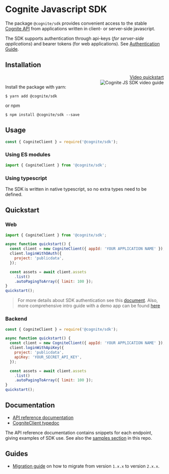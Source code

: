 Cognite Javascript SDK
======================
The package `@cognite/sdk` provides convenient access to the stable [Cognite API](https://doc.cognitedata.com/dev/)
from applications written in client- or server-side javascript.

The SDK supports authentication through api-keys (_for server-side applications_) and bearer tokens (for web applications).
See [Authentication Guide](https://github.com/cognitedata/cognite-sdk-js/blob/v1/guides/authentication.md).

## Installation

<p align="right">
  <a href="https://youtu.be/29Cuv6OhBmA">
    Video quickstart<br />
    <img src="https://img.youtube.com/vi/29Cuv6OhBmA/3.jpg" alt="Cognite JS SDK video guide" title="Watch our video guide" align="right" />
  </a>
</p>

Install the package with yarn:
```
$ yarn add @cognite/sdk
```
or npm
```
$ npm install @cognite/sdk --save
```
## Usage

```js
const { CogniteClient } = require('@cognite/sdk');
```

### Using ES modules

```js
import { CogniteClient } from '@cognite/sdk';
```

### Using typescript

The SDK is written in native typescript, so no extra types need to be defined.

## Quickstart

### Web
```js
import { CogniteClient } from '@cognite/sdk';

async function quickstart() {
  const client = new CogniteClient({ appId: 'YOUR APPLICATION NAME' });
  client.loginWithOAuth({
    project: 'publicdata',
  });

  const assets = await client.assets
    .list()
    .autoPagingToArray({ limit: 100 });
}
quickstart();
```

> For more details about SDK authentication see this [document](https://github.com/cognitedata/cognite-sdk-js/blob/v1/guides/authentication.md).
> Also, more comprehensive intro guide with a demo app can be found [here](https://github.com/cognitedata/javascript-getting-started/tree/master/sdk-auth-and-fetch-data)

### Backend
```js
const { CogniteClient } = require('@cognite/sdk');

async function quickstart() {
  const client = new CogniteClient({ appId: 'YOUR APPLICATION NAME' });
  client.loginWithApiKey({
    project: 'publicdata',
    apiKey: 'YOUR_SECRET_API_KEY',
  });

  const assets = await client.assets
    .list()
    .autoPagingToArray({ limit: 100 });
}
quickstart();
```

## Documentation

 - [API reference documentation](https://doc.cognitedata.com/api/v1)
 - [CogniteClient typedoc](https://cognitedata.github.io/cognite-sdk-js/classes/cogniteclient.html)

The API reference documentation contains snippets for each endpoint,
giving examples of SDK use. See also the [samples section](https://github.com/cognitedata/cognite-sdk-js#samples) in this repo.

## Guides

 - [Migration guide](https://github.com/cognitedata/cognite-sdk-js/blob/v1/guides/MIGRATION_GUIDE_1xx_2xx.md)
on how to migrate from version `1.x.x` to version `2.x.x`.

